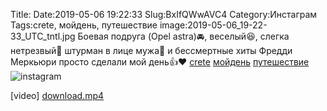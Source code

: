 Title:
Date:2019-05-06 19:22:33
Slug:BxIfQWwAVC4
Category:Инстаграм
Tags:crete, мойдень, путешествие
image:2019-05-06_19-22-33_UTC_tntl.jpg
Боевая подруга (Opel astra)🚘, веселый😆, слегка нетрезвый🍺 штурман в лице мужа🤠 и бессмертные хиты Фредди Меркьюри просто сделали мой день👍❤
[crete]({tag}crete) [мойдень]({tag}мойдень) [путешествие]({tag}путешествие)
![instagram]({attach}images/2019-05-06_19-22-33_UTC.jpg)

[video]
[download.mp4]({attach}images/2019-05-06_19-22-33_UTC.mp4)
